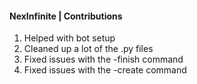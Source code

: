 #### NexInfinite | Contributions ####
1. Helped with bot setup
2. Cleaned up a lot of the .py files
3. Fixed issues with the -finish command
4. Fixed issues with the -create command
